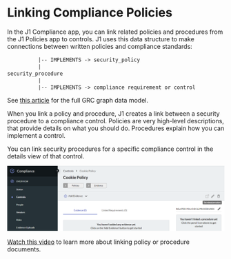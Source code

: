 # Linking Compliance Policies

In the J1 Compliance app, you can link related policies and procedures from the J1 Policies app
to controls. J1 uses this data structure to make connections between written policies and compliance standards:

```text
          |-- IMPLEMENTS -> security_policy
          |
security_procedure
          |
          |-- IMPLEMENTS -> compliance requirement or control
```

See [this article](../../docs/data-model/org-grc.md) for the full GRC graph data model.

When you link a policy and procedure, J1 creates a link between a security procedure to a 
compliance control. Policies are very high-level descriptions, that provide details on what 
you should do. Procedures explain how you can implement a control.

You can link security procedures for a specific compliance control in the details view 
of that control.

![compliance-map-policies](../../assets/compliance-map-policies.png)

[Watch this video](https://try.jupiterone.com/blog/how-to-map-grc-policies-and-procedures) to learn more about linking policy or procedure documents.
